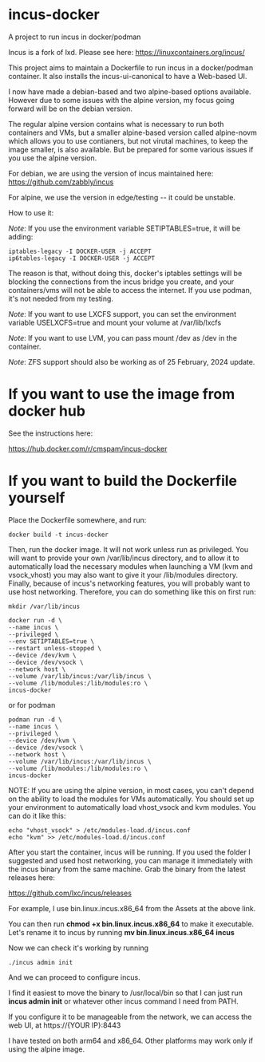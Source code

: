 # incus-docker
A project to run incus in docker/podman

Incus is a fork of lxd. Please see here:
https://linuxcontainers.org/incus/

This project aims to maintain a Dockerfile to run incus in a docker/podman container.
It also installs the incus-ui-canonical to have a Web-based UI.

I now have made a debian-based and two alpine-based options available. However due to some issues with the alpine version, my focus going forward will be on the debian version.

The regular alpine version contains what is necessary to run both containers and VMs, but a smaller alpine-based version called alpine-novm which allows you to use contianers, but not virutal machines, to keep the image smaller, is also available. But be prepared for some various issues if you use the alpine version.

For debian, we are using the version of incus maintained here:
https://github.com/zabbly/incus

For alpine, we use the version in edge/testing -- it could be unstable.

How to use it:

*Note*: If you use the environment variable SETIPTABLES=true, it will be adding:
```
iptables-legacy -I DOCKER-USER -j ACCEPT
ip6tables-legacy -I DOCKER-USER -j ACCEPT
```

The reason is that, without doing this, docker's iptables settings will be blocking the connections from the incus bridge you create, and your containers/vms will not be able to access the internet. If you use podman, it's not needed from my testing.

*Note*: If you want to use LXCFS support, you can set the environment variable USELXCFS=true and mount your volume at /var/lib/lxcfs

*Note*: If you want to use LVM, you can pass mount /dev as /dev in the container.

*Note*: ZFS support should also be working as of 25 February, 2024 update.

# If you want to use the image from docker hub

See the instructions here:

https://hub.docker.com/r/cmspam/incus-docker

# If you want to build the Dockerfile yourself

Place the Dockerfile somewhere, and run:

``` docker build -t incus-docker ```

Then, run the docker image. It will not work unless run as privileged. You will want to provide your own /var/lib/incus directory, and to allow it to automatically load the necessary modules when launching a VM (kvm and vsock_vhost) you may also want to give it your /lib/modules directory. Finally, because of incus's networking features, you will probably want to use host networking.  Therefore, you can do something like this on first run:

``` mkdir /var/lib/incus ```

```
docker run -d \
--name incus \
--privileged \
--env SETIPTABLES=true \
--restart unless-stopped \
--device /dev/kvm \
--device /dev/vsock \
--network host \
--volume /var/lib/incus:/var/lib/incus \
--volume /lib/modules:/lib/modules:ro \
incus-docker
```

or for podman

```
podman run -d \
--name incus \
--privileged \
--device /dev/kvm \
--device /dev/vsock \
--network host \
--volume /var/lib/incus:/var/lib/incus \
--volume /lib/modules:/lib/modules:ro \
incus-docker
```

NOTE: If you are using the alpine version, in most cases, you can't depend on the ability to load the modules for VMs automatically. You should set up your environment to automatically load vhost_vsock and kvm modules. You can do it like this:

```
echo "vhost_vsock" > /etc/modules-load.d/incus.conf
echo "kvm" >> /etc/modules-load.d/incus.conf
```


After you start the container, incus will be running. If you used the folder I suggested and used host networking, you can manage it immediately with the incus binary from the same machine. Grab the binary from the latest releases here:

https://github.com/lxc/incus/releases

For example, I use bin.linux.incus.x86_64 from the Assets at the above link.

You can then run **chmod +x bin.linux.incus.x86_64** to make it executable. Let's rename it to incus by running  **mv bin.linux.incus.x86_64 incus**

Now we can check it's working by running

```./incus admin init```

And we can proceed to configure incus.

I find it easiest to move the binary to /usr/local/bin so that I can just run **incus admin init** or whatever other incus command I need from PATH.

If you configure it to be manageable from the network, we can access the web UI, at https://{YOUR IP}:8443

I have tested on both arm64 and x86_64. Other platforms may work only if using the alpine image.
